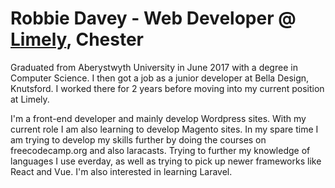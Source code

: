 # Robbie Davey - Web Developer @ [Limely](https://www.limely.co.uk/), Chester

Graduated from Aberystwyth University in June 2017 with a degree in Computer Science. I then got a job as a junior developer at Bella Design, Knutsford. I worked there for 2 years
before moving into my current position at Limely.

I'm a front-end developer and mainly develop Wordpress sites. With my current role I am also learning to develop Magento sites. In my spare time I am 
trying to develop my skills further by doing the courses on freecodecamp.org and also laracasts. Trying to further my knowledge of languages I use everday,
as well as trying to pick up newer frameworks like React and Vue. I'm also interested in learning Laravel.
